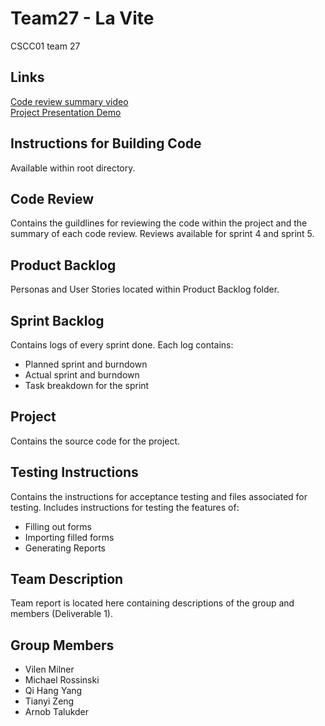 # Team27 - La Vite
CSCC01 team 27

## Links
[Code review summary video](https://www.youtube.com/watch?v=k8yWV0TAO9E)  
[Project Presentation Demo](https://www.youtube.com/watch?v=hYdYSuJaI3E)

## Instructions for Building Code
Available within root directory.

## Code Review
Contains the guildlines for reviewing the code within the project and the summary of each code review.
Reviews available for sprint 4 and sprint 5.

## Product Backlog
Personas and User Stories located within Product Backlog folder.

## Sprint Backlog
Contains logs of every sprint done.
Each log contains:

* Planned sprint and burndown
* Actual sprint and burndown
* Task breakdown for the sprint

## Project
Contains the source code for the project.

## Testing Instructions
Contains the instructions for acceptance testing and files associated for testing.
Includes instructions for testing the features of:

* Filling out forms
* Importing filled forms
* Generating Reports

## Team Description
Team report is located here containing descriptions of the group and members (Deliverable 1).

## Group Members
* Vilen Milner
* Michael Rossinski
* Qi Hang Yang
* Tianyi Zeng
* Arnob Talukder
